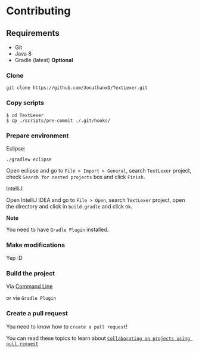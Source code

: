 # Contributing

## Requirements

- Git
- Java 8
- Gradle (latest) **Optional**

### Clone

```
git clone https://github.com/JonathanxD/TextLexer.git
```

### Copy scripts

```
$ cd TextLexer
$ cp ./scripts/pre-commit ./.git/hooks/
```

### Prepare environment

Eclipse:

```
./gradlew eclipse
```

Open eclipse and go to `File > Import > General`, search `TextLexer` project, check `Search for nested projects` box and click `Finish`.

IntelliJ:

Open IntelliJ IDEA and go to `File > Open`, search `TextLexer` project, open the directory and click in `build.gradle` and click `Ok`.

**Note**

You need to have `Gradle Plugin` installed.

### Make modifications

Yep :D

### Build the project

Via [Command Line](BUILDING.md)

or via `Gradle Plugin`

### Create a pull request

You need to know how to `create a pull request`!

You can read these topics to learn about [`Collaborating on projects using pull request`](https://help.github.com/categories/collaborating-on-projects-using-pull-requests/)